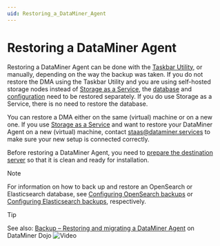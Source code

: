 ```yaml
---
uid: Restoring_a_DataMiner_Agent
---
```


# Restoring a DataMiner Agent

Restoring a DataMiner Agent can be done with the [Taskbar Utility](xref:Restoring_a_DMA_using_the_DataMiner_Taskbar_Utility), or manually, depending on the way the backup was taken. If you do not restore the DMA using the Taskbar Utility and you are using self-hosted storage nodes instead of [Storage as a Service](xref:STaaS), the [database](xref:Restoring_the_database_only) and [configuration](xref:Restoring_the_DMA_configuration_only) need to be restored separately. If you do use Storage as a Service, there is no need to restore the database.

You can restore a DMA either on the same (virtual) machine or on a new one. If you use [Storage as a Service](xref:STaaS) and want to restore your DataMiner Agent on a new (virtual) machine, contact <staas@dataminer.services> to make sure your new setup is connected correctly.

Before restoring a DataMiner Agent, you need to [prepare the destination server](xref:Preparing_the_destination_server_for_a_DMA_restoration) so that it is clean and ready for installation.

> [!NOTE]
> For information on how to back up and restore an OpenSearch or Elasticsearch database, see [Configuring OpenSearch backups](xref:Configuring_OpenSearch_Backups) or [Configuring Elasticsearch backups](xref:Configuring_Elasticsearch_backups), respectively.

> [!TIP]
> See also: [Backup – Restoring and migrating a DataMiner Agent](https://community.dataminer.services/video/backup-restoring-and-migrating-a-dataminer-agent/) on DataMiner Dojo ![Video](~/user-guide/images/video_Duo.png)
